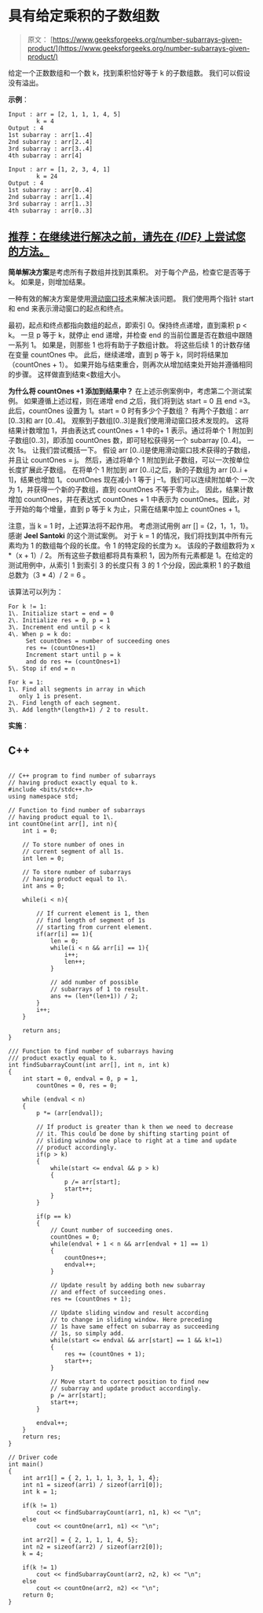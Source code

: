 # 具有给定乘积的子数组数

> 原文： [https://www.geeksforgeeks.org/number-subarrays-given-product/](https://www.geeksforgeeks.org/number-subarrays-given-product/)

给定一个正数数组和一个数 k，找到乘积恰好等于 k 的子数组数。 我们可以假设没有溢出。

**示例**：

```
Input : arr = [2, 1, 1, 1, 4, 5]
        k = 4
Output : 4
1st subarray : arr[1..4]
2nd subarray : arr[2..4]
3rd subarray : arr[3..4]
4th subarray : arr[4]

Input : arr = [1, 2, 3, 4, 1]
        k = 24
Output : 4
1st subarray : arr[0..4]
2nd subarray : arr[1..4]
3rd subarray : arr[1..3]
4th subarray : arr[0..3]

```

## [推荐：在继续进行解决之前，请先在 ***{IDE}*** 上尝试您的方法。](https://ide.geeksforgeeks.org/)

**简单解决方案**是考虑所有子数组并找到其乘积。 对于每个产品，检查它是否等于 k。 如果是，则增加结果。

一种有效的解决方案是使用[滑动窗口技术](http://www.geeksforgeeks.org/window-sliding-technique/)来解决该问题。 我们使用两个指针 start 和 end 来表示滑动窗口的起点和终点。

最初，起点和终点都指向数组的起点，即索引 0。保持终点递增，直到乘积 p < k。 一旦 p 等于 k，就停止 end 递增，并检查 end 的当前位置是否在数组中跟随一系列 1。 如果是，则那些 1 也将有助于子数组计数。 将这些后续 1 的计数存储在变量 countOnes 中。 此后，继续递增，直到 p 等于 k，同时将结果加（countOnes + 1）。 如果开始与结束重合，则再次从增加结束处开始并遵循相同的步骤。 这样做直到结束<数组大小。

**为什么将 countOnes +1 添加到结果中？**
在上述示例案例中，考虑第二个测试案例。 如果遵循上述过程，则在递增 end 之后，我们将到达 start = 0 且 end =3。此后，countOnes 设置为 1。start = 0 时有多少个子数组？ 有两个子数组：arr [0..3]和 arr [0..4]。 观察到子数组[0..3]是我们使用滑动窗口技术发现的。 这将结果计数增加 1，并由表达式 countOnes + 1 中的+ 1 表示。通过将单个 1 附加到子数组[0..3]，即添加 countOnes 数，即可轻松获得另一个 subarray [0..4]。 一次 1s。 让我们尝试概括一下。 假设 arr [0..i]是使用滑动窗口技术获得的子数组，并且让 countOnes = j。 然后，通过将单个 1 附加到此子数组，可以一次按单位长度扩展此子数组。 在将单个 1 附加到 arr [0..i]之后，新的子数组为 arr [0..i + 1]，结果也增加 1。countOnes 现在减小 1 等于 j –1。我们可以连续附加单个 一次为 1，并获得一个新的子数组，直到 countOnes 不等于零为止。
因此，结果计数增加 countOnes，并在表达式 countOnes + 1 中表示为 countOnes。因此，对于开始的每个增量，直到 p 等于 k 为止，只需在结果中加上 countOnes + 1。

注意，当 k = 1 时，上述算法将不起作用。 考虑测试用例 arr [] = {2，1，1，1}。 感谢 **Jeel Santoki** 的这个测试案例。 对于 k = 1 的情况，我们将找到其中所有元素均为 1 的数组每个段的长度。令 1 的特定段的长度为 x。 该段的子数组数将为 x *（x + 1）/ 2。 所有这些子数组都将具有乘积 1，因为所有元素都是 1。在给定的测试用例中，从索引 1 到索引 3 的长度只有 3 的 1 个分段，因此乘积 1 的子数组总数为（3 * 4）/ 2 = 6 。

该算法可以列为：

```
For k != 1:
1\. Initialize start = end = 0
2\. Initialize res = 0, p = 1 
3\. Increment end until p < k
4\. When p = k do:
     Set countOnes = number of succeeding ones
     res += (countOnes+1)
     Increment start until p = k
     and do res += (countOnes+1)
5\. Stop if end = n

For k = 1:
1\. Find all segments in array in which 
   only 1 is present.
2\. Find length of each segment.
3\. Add length*(length+1) / 2 to result.

```

**实施**：

## C++ 

```

// C++ program to find number of subarrays  
// having product exactly equal to k. 
#include <bits/stdc++.h> 
using namespace std; 

// Function to find number of subarrays 
// having product equal to 1\. 
int countOne(int arr[], int n){ 
    int i = 0; 

    // To store number of ones in  
    // current segment of all 1s. 
    int len = 0; 

    // To store number of subarrays 
    // having product equal to 1\. 
    int ans = 0; 

    while(i < n){ 

        // If current element is 1, then 
        // find length of segment of 1s 
        // starting from current element. 
        if(arr[i] == 1){ 
            len = 0; 
            while(i < n && arr[i] == 1){ 
                i++; 
                len++; 
            } 

            // add number of possible  
            // subarrays of 1 to result. 
            ans += (len*(len+1)) / 2; 
        } 
        i++; 
    } 

    return ans; 
} 

/// Function to find number of subarrays having 
/// product exactly equal to k. 
int findSubarrayCount(int arr[], int n, int k) 
{ 
    int start = 0, endval = 0, p = 1,  
        countOnes = 0, res = 0; 

    while (endval < n)  
    { 
        p *= (arr[endval]); 

        // If product is greater than k then we need to decrease 
        // it. This could be done by shifting starting point of 
        // sliding window one place to right at a time and update 
        // product accordingly. 
        if(p > k) 
        { 
            while(start <= endval && p > k) 
            { 
                p /= arr[start]; 
                start++; 
            } 
        } 

        if(p == k) 
        { 
            // Count number of succeeding ones. 
            countOnes = 0; 
            while(endval + 1 < n && arr[endval + 1] == 1) 
            { 
                countOnes++; 
                endval++; 
            } 

            // Update result by adding both new subarray 
            // and effect of succeeding ones. 
            res += (countOnes + 1); 

            // Update sliding window and result according 
            // to change in sliding window. Here preceding 
            // 1s have same effect on subarray as succeeding 
            // 1s, so simply add. 
            while(start <= endval && arr[start] == 1 && k!=1) 
            { 
                res += (countOnes + 1); 
                start++; 
            } 

            // Move start to correct position to find new 
            // subarray and update product accordingly. 
            p /= arr[start]; 
            start++; 
        } 

        endval++; 
    } 
    return res; 
} 

// Driver code 
int main() 
{ 
    int arr1[] = { 2, 1, 1, 1, 3, 1, 1, 4}; 
    int n1 = sizeof(arr1) / sizeof(arr1[0]); 
    int k = 1; 

    if(k != 1) 
        cout << findSubarrayCount(arr1, n1, k) << "\n"; 
    else
        cout << countOne(arr1, n1) << "\n"; 

    int arr2[] = { 2, 1, 1, 1, 4, 5}; 
    int n2 = sizeof(arr2) / sizeof(arr2[0]); 
    k = 4; 

    if(k != 1) 
        cout << findSubarrayCount(arr2, n2, k) << "\n"; 
    else
        cout << countOne(arr2, n2) << "\n"; 
    return 0; 
} 

```
